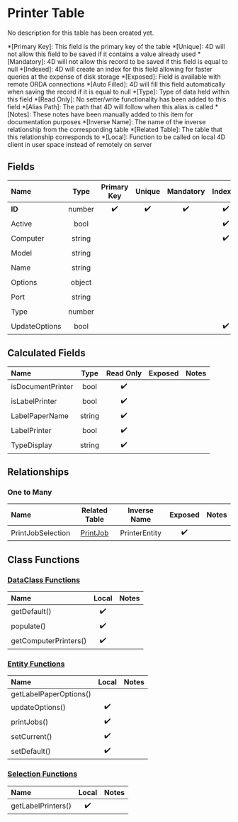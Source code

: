 ﻿# Printer Table
No description for this table has been created yet.

*[Primary Key]: This field is the primary key of the table
*[Unique]: 4D will not allow this field to be saved if it contains a value already used
*[Mandatory]: 4D will not allow this record to be saved if this field is equal to null
*[Indexed]: 4D will create an index for this field allowing for faster queries at the expense of disk storage
*[Exposed]: Field is available with remote ORDA connections
*[Auto Filled]: 4D will fill this field automatically when saving the record if it is equal to null
*[Type]: Type of data held within this field
*[Read Only]: No setter/write functionality has been added to this field
*[Alias Path]: The path that 4D will follow when this alias is called
*[Notes]: These notes have been manually added to this item for documentation purposes
*[Inverse Name]: The name of the inverse relationship from the corresponding table
*[Related Table]: The table that this relationship corresponds to
*[Local]: Function to be called on local 4D client in user space instead of remotely on server
## Fields

|Name|Type|Primary Key|Unique|Mandatory|Indexed|Exposed|Auto Filled|Notes|
|:---|:---:|:---:|:---:|:---:|:---:|:---:|:---:|:---:|
|**ID**|number|✔️|✔️|✔️|✔️|✔️|✔️||
|Active|bool||||✔️|✔️|||
|Computer|string||||✔️|✔️|||
|Model|string|||||✔️|||
|Name|string|||||✔️|||
|Options|object|||||✔️|||
|Port|string|||||✔️|||
|Type|number|||||✔️|||
|UpdateOptions|bool||||✔️|✔️|||

## Calculated Fields

|Name|Type|Read Only|Exposed|Notes|
|:---|:---:|:---:|:---:|:---:|
|isDocumentPrinter|bool|✔️|||
|isLabelPrinter|bool|✔️|||
|LabelPaperName|string|✔️|||
|LabelPrinter|bool|✔️|||
|TypeDisplay|string|✔️|||

## Relationships

### One to Many

|Name|Related Table|Inverse Name|Exposed|Notes|
|:---|:---:|:---:|:---:|:---:|
|PrintJobSelection|[PrintJob](PrintJob.md)|PrinterEntity|✔️||

## Class Functions

### [DataClass Functions](https://github.com/synthotec/SynthoTec-4D/blob/main/Project/Sources/Classes/Printer.4dm)

|Name|Local|Notes|
|:---|:---:|:---:|
|getDefault()|✔️||
|populate()|✔️||
|getComputerPrinters()|✔️||

### [Entity Functions](https://github.com/synthotec/SynthoTec-4D/blob/main/Project/Sources/Classes/PrinterEntity.4dm)

|Name|Local|Notes|
|:---|:---:|:---:|
|getLabelPaperOptions()|||
|updateOptions()|✔️||
|printJobs()|✔️||
|setCurrent()|✔️||
|setDefault()|✔️||

### [Selection Functions](https://github.com/synthotec/SynthoTec-4D/blob/main/Project/Sources/Classes/PrinterSelection.4dm)

|Name|Local|Notes|
|:---|:---:|:---:|
|getLabelPrinters()|✔️||